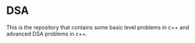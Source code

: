# DSA
This is the repository that contains some basic level problems in c++ and advanced DSA problems in c++. 
